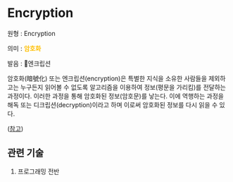 # Encryption

원형 : Encryption

의미  : <span style="color:#FFBF00; font-weight:bold;">암호화</span>

발음 : 엔크립션

암호화(暗號化) 또는 엔크립션(encryption)은 특별한 지식을 소유한 사람들을 제외하고는 누구든지 읽어볼 수 없도록 알고리즘을 이용하여 정보(평문을 가리킴)를 전달하는 과정이다. 이러한 과정을 통해 암호화된 정보(암호문)를 낳는다. 이에 역행하는 과정을 해독 또는 디크립션(decryption)이라고 하며 이로써 암호화된 정보를 다시 읽을 수 있다.

([참고](https://ko.wikipedia.org/wiki/%EC%95%94%ED%98%B8%ED%99%94))

## 관련 기술
1. 프로그래밍 전반


